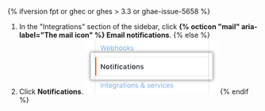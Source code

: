 {% ifversion fpt or ghec or ghes > 3.3 or ghae-issue-5658 %}
1. In the "Integrations" section of the sidebar, click **{% octicon "mail" aria-label="The mail icon" %} Email notifications**.
{% else %}
1. Click **Notifications**.
![Notifications button in sidebar](/assets/images/help/settings/notifications_menu.png)
{% endif %}

